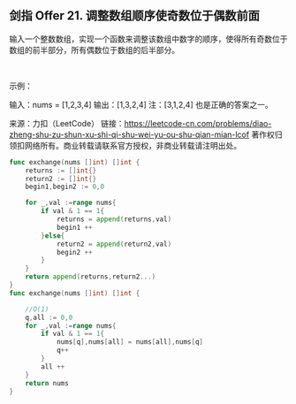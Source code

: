 ## 剑指 Offer 21. 调整数组顺序使奇数位于偶数前面

输入一个整数数组，实现一个函数来调整该数组中数字的顺序，使得所有奇数位于数组的前半部分，所有偶数位于数组的后半部分。

 

示例：

输入：nums = [1,2,3,4]
输出：[1,3,2,4] 
注：[3,1,2,4] 也是正确的答案之一。
 

来源：力扣（LeetCode）
链接：https://leetcode-cn.com/problems/diao-zheng-shu-zu-shun-xu-shi-qi-shu-wei-yu-ou-shu-qian-mian-lcof
著作权归领扣网络所有。商业转载请联系官方授权，非商业转载请注明出处。

```go
func exchange(nums []int) []int {
	returns := []int{}
	return2 := []int{}
	begin1,begin2 := 0,0

	for _,val :=range nums{
		if val & 1 == 1{
			returns = append(returns,val)
			begin1 ++
		}else{
			return2 = append(return2,val)
			begin2 ++
		}
	}
	return append(returns,return2...)
}
func exchange(nums []int) []int {

	//O(1)
	q,all := 0,0
	for _,val :=range nums{
		if val & 1 == 1{
			nums[q],nums[all] = nums[all],nums[q]
			q++
		}
		all ++
	}
	return nums
}

```
